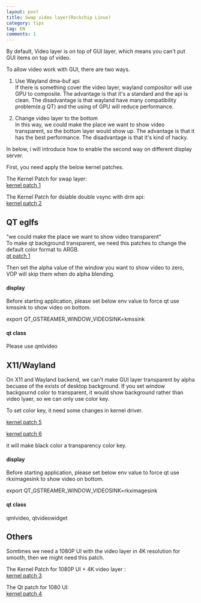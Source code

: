 ```yaml
---
layout: post
title: Swap video layer(Rockchip Linux)
category: tips
tag: EN
comments: 1
---
```


By default, Video layer is on top of GUI layer, which means you can't put GUI items on top of video.

To allow video work with GUI, there are two ways.

1. Use Wayland dma-buf api  
If there is something cover the video layer, wayland compositor will use GPU to composite.
The advantage is that it's a standard and the api is clean.
The disadvantage is that wayland have many compatibility problem(e.g QT) and the using of GPU will reduce performance.

2. Change video layer to the bottom  
In this way, we could make the place we want to show video transparent, so the bottom layer would show up.
The advantage is that it has the best performance.
The disadvantage is that it's kind of hacky.


In below, i will introduce how to enable the second way on different display server.

First, you need apply the below kernel patches.

The Kernel Patch for swap layer:  
[kernel patch 1](https://github.com/LongChair/LibreELEC.tv/blob/rockchip_wip/projects/Rockchip/patches/linux/rockchip-4.4/linux-0007-drm-rockchip-make-video-overlay-bottom-layer.patch)


The Kernel Patch for dsiable double vsync with drm api:  
[kernel patch 2](https://github.com/LongChair/LibreELEC.tv/blob/rockchip_wip/projects/Rockchip/patches/linux/rockchip-4.4/linux-0017-drm-skip-wait-on-vblank-for-set-plane.patch)



## QT eglfs

"we could make the place we want to show video transparent"  
To make qt background transparent, we need this patches to change the default color format to ARGB.  
[qt patch 1](https://github.com/LongChair/LibreELEC.tv/blob/4622c5fdb30a9639e6f76973af5398308bf5ec74/packages/plex/multimedia/qt5/patches/qt5-017-eglfs_kms-make-framebuffer-transparent.patch)

Then set the alpha value of the window you want to show video to zero, VOP will skip them when do alpha blending.

#### display

Before starting application, please set below env value to force qt use kmssink to show video on bottom.

  export QT_GSTREAMER_WINDOW_VIDEOSINK=kmssink

#### qt class
Please use qmlvideo

## X11/Wayland

On X11 and Wayland backend, we can't make GUI layer transparent by alpha becuase of the exists of desktop background.
If you set window backgournd color to transparent, it would show background rather than video lyaer, so we can only use color key.

To set color key, it need some changes in kernel driver.  

[kernel patch 5](https://github.com/wzyy2/Scripts/blob/master/tmp/0001-drm-rockchip-vop-add-color-key-reg-for-rk3288.patch)

[kernel patch 6](https://github.com/wzyy2/Scripts/blob/master/tmp/0002-drm-rockchip-make-black-a-color-key.patch)

it will make black color a transparency color key.

#### display

Before starting application, please set below env value to force qt use rkximagesink to show video on bottom.

  export QT_GSTREAMER_WINDOW_VIDEOSINK=rkximagesink
  
#### qt class
qmlvideo, qtvideowidget

## Others

Somtimes we need a 1080P UI with the video layer in 4K resolution for smooth, then we might need this patch.  

The Kernel Patch for 1080P UI + 4K video layer :  
[kernel patch 3](https://github.com/LongChair/LibreELEC.tv/blob/rockchip_wip/projects/Rockchip/patches/linux/rockchip-4.4/linux-0016-drm-allow-framebuffer-and-videomodes-not-to-have-sam.patch)


The Qt patch for 1080 UI:  
[kernel patch 4](https://github.com/rockchip-linux/meta-rockchip/blob/master/dynamic-layers/qt5-layer/recipes-qt/qt5/qtbase/0001-eglfs_kms-allow-framebuffer-upscale.patch)
